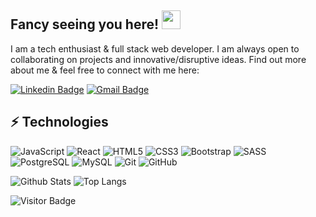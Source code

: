 ## Fancy seeing you here! <img src="https://raw.githubusercontent.com/aemmadi/aemmadi/master/wave.gif" width="30px">

 I am a tech enthusiast & full stack web developer. I am always open to collaborating on projects and innovative/disruptive ideas. Find out more about me & feel free to connect with me here:

[![Linkedin Badge](https://img.shields.io/badge/-hansakose-blue?style=flat-square&logo=Linkedin&logoColor=white&link=https://www.linkedin.com/in/hansa-köse/)](https://www.linkedin.com/in/hansa-köse/)
[![Gmail Badge](https://img.shields.io/badge/-hansacelikkose@gmail.com-c14438?style=flat-square&logo=Gmail&logoColor=white&link=mailto:hansacelikkose@gmail.com)](mailto:hansacelikkose@gmail.com)

## ⚡ Technologies

![JavaScript](https://img.shields.io/badge/-JavaScript-black?style=flat-square&logo=javascript)
![React](https://img.shields.io/badge/-React-black?style=flat-square&logo=react)
![HTML5](https://img.shields.io/badge/-HTML5-E34F26?style=flat-square&logo=html5&logoColor=white)
![CSS3](https://img.shields.io/badge/-CSS3-1572B6?style=flat-square&logo=css3)
![Bootstrap](https://img.shields.io/badge/-Bootstrap-563D7C?style=flat-square&logo=bootstrap)
![SASS](https://img.shields.io/badge/-Sass-gray?style=flat-square&logo=sass)
![PostgreSQL](https://img.shields.io/badge/-PostgreSQL-336791?style=flat-square&logo=postgresql)
![MySQL](https://img.shields.io/badge/-MySQL-black?style=flat-square&logo=mysql)
![Git](https://img.shields.io/badge/-Git-black?style=flat-square&logo=git)
![GitHub](https://img.shields.io/badge/-GitHub-181717?style=flat-square&logo=github)

![Github Stats](https://github-readme-stats.vercel.app/api?username=hansakose&count_private=true&show_icons=true&include_all_commits=true)
![Top Langs](https://github-readme-stats.vercel.app/api/top-langs/?username=hansakose&hide=TeX&layout=compact)

![Visitor Badge](https://visitor-badge.laobi.icu/badge?page_id=hansakose.hansakose)
